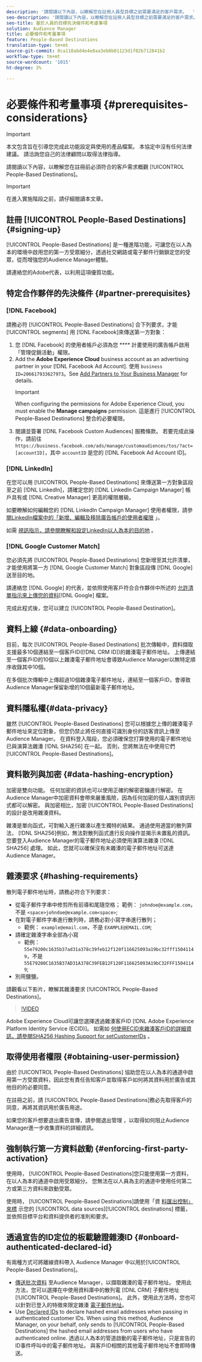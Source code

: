 ```yaml
---
description: '請閱讀以下內容，以瞭解您在註冊人員型目標之前需要滿足的客戶需求。  '
seo-description: '請閱讀以下內容，以瞭解您在註冊人員型目標之前需要滿足的客戶需求。  '
seo-title: 基於人員的目標先決條件和考慮事項
solution: Audience Manager
title: 必要條件和考量事項
feature: People-Based Destinations
translation-type: tm+mt
source-git-commit: 0ca118abd4e4e8aa3eb8b01123d1f02b712841b2
workflow-type: tm+mt
source-wordcount: '1015'
ht-degree: 3%

---
```



# 必要條件和考量事項 {#prerequisites-considerations}

>[!IMPORTANT]
>本文包含旨在引導您完成此功能設定與使用的產品檔案。 本協定中沒有任何法律建議。 請洽詢您自己的法律顧問以取得法律指導。

請閱讀以下內容，以瞭解您在註冊前必須符合的客戶需求概觀 [!UICONTROL People-Based Destinations]。

>[!IMPORTANT]
> 在進入實施階段之前，請仔細閱讀本文章。

## 註冊 [!UICONTROL People-Based Destinations] {#signing-up}

[!UICONTROL People-Based Destinations] 是一種進階功能，可讓您在以人為本的環境中啟用您的第一方受眾細分，透過社交網路或電子郵件行銷鎖定您的受眾，從而增強您的Audience Manager體驗。

請連絡您的Adobe代表，以利用這項優質功能。

## 特定合作夥伴的先決條件 {#partner-prerequisites}

### [!DNL Facebook]

請務必符 [!UICONTROL People-Based Destinations] 合下列要求，才能 [!UICONTROL segments] 用 [!DNL Facebook]來傳送第一方對象：

1. 您 [!DNL Facebook] 的使用者帳戶必須為您 **** 計畫使用的廣告帳戶啟用「管理促銷活動」權限。
2. Add the **Adobe Experience Cloud** business account as an advertising partner in your [!DNL Facebook Ad Account]. 使用 `business ID=206617933627973`。See [Add Partners to Your Business Manager](https://www.facebook.com/business/help/1717412048538897) for details.
   >[!IMPORTANT]
   > When configuring the permissions for Adobe Experience Cloud, you must enable the **Manage campaigns** permission. 這是進行 [!UICONTROL People-Based Destinations] 整合的必要權限。
3. 閱讀並簽署 [!DNL Facebook Custom Audiences] 服務條款。 若要完成此操作，請前往 `https://business.facebook.com/ads/manage/customaudiences/tos/?act=[accountID]`，其中 `accountID` 是您的 [!DNL Facebook Ad Account ID]。

### [!DNL LinkedIn]

在您可以用 [!UICONTROL People-Based Destinations] 來傳送第一方對象區段至之前 [!DNL LinkedIn]，請確定您的 [!DNL LinkedIn Campaign Manager] 帳戶具有或 [!DNL Creative Manager] 更高的權限層級。

如要瞭解如何編輯您的 [!DNL LinkedIn Campaign Manager] 使用者權限，請參 [閱LinkedIn檔案中的「新增、編輯及移除廣告帳戶的使用者權限](https://www.linkedin.com/help/lms/answer/5753) 」。

如需 [視訊指示，請參閱瞭解和設定LinkedIn以人為本的目的地](https://docs.adobe.com/content/help/en/audience-manager-learn/tutorials/data-activation/people-based-destinations/understanding-and-configuring-the-linkedin-pbd.html) 。

### [!DNL Google Customer Match]

您必須先將 [!UICONTROL People-Based Destinations] 您新增至其允許清單，才能使用將第一方 [!DNL Google Customer Match] 對象區段傳 [!DNL Google] 送至目的地。

請連絡您 [!DNL Google] 的代表，並依照使用客戶符合合作夥伴中所述的 [允許清單指示來上傳您的資料](https://support.google.com/google-ads/answer/7361372?hl=en&amp;ref_topic=6296507)[!DNL Google] 檔案。

完成此程式後，您可以建立 [!UICONTROL People-Based Destination]。

## 資料上線 {#data-onboarding}

目前，每次 [!UICONTROL People-Based Destinations] 批次傳輸中，資料擷取支援最多10個連結至一個客戶ID([!DNL CRM ID])的雜湊電子郵件地址。 上傳連結至一個客戶ID的10個以上雜湊電子郵件地址會導致Audience Manager以無特定順序收錄其中10個。

在多個批次傳輸中上傳超過10個雜湊電子郵件地址，連結至一個客戶ID，會導致Audience Manager保留新增的10個最新電子郵件地址。

## 資料隱私權{#data-privacy}

雖然 [!UICONTROL People-Based Destinations] 您可以根據您上傳的雜湊電子郵件地址來定位對象，但您仍禁止將任何直接可識別身份的訪客資訊上傳至Audience Manager。 在資料登入階段，您必須確保您打算使用的電子郵件地址已與演算法雜湊 [!DNL SHA256] 在一起。 否則，您將無法在中使用它們 [!UICONTROL People-Based Destinations]。

## 資料散列與加密 {#data-hashing-encryption}

加密是雙向功能。 任何加密的資訊也可以使用正確的解密密鑰進行解密。 在Audience Manager中加密資料會帶來嚴重風險，因為任何加密的個人識別資訊形式都可以解密。 與加密相比，加密 [!UICONTROL People-Based Destinations] 的設計是改用雜湊資料。

雜湊是單向函式，可對輸入進行雜湊以產生獨特的結果。 通過使用適當的散列算法， [!DNL SHA256]例如，無法對散列函式進行反向操作並揭示未置亂的資訊。 您要登入Audience Manager的電子郵件地址必須使用演算法雜湊 [!DNL SHA256] 處理。 如此，您就可以確保沒有未雜湊的電子郵件地址可送達Audience Manager。

## 雜湊要求 {#hashing-requirements}

散列電子郵件地址時，請務必符合下列要求：

* 從電子郵件字串中修剪所有前導和尾隨空格； 範例： `johndoe@example.com`，不是 `<space>johndoe@example.com<space>`;
* 在對電子郵件字串進行散列時，請務必對小寫字串進行散列；
   * 範例： `example@email.com`，不是 `EXAMPLE@EMAIL.COM`;
* 請確定雜湊字串全部為小寫
   * 範例： `55e79200c1635b37ad31a378c39feb12f120f116625093a19bc32fff15041149`，不是 `55E79200C1635B37AD31A378C39FEB12F120F116625093A19bC32FFF15041149`;
* 別用鹽鹽。

請觀看以下影片，瞭解其雜湊要求 [!UICONTROL People-Based Destinations]。

>[!VIDEO](https://video.tv.adobe.com/v/29003/)

Adobe Experience Cloud可讓您選擇透過雜湊客戶ID [!DNL Adobe Experience Platform Identity Service (ECID)]。 如需如 [何使用ECID來雜湊客戶ID的詳細資訊，請參閱SHA256 Hashing Support for setCustomerIDs](https://docs.adobe.com/content/help/en/id-service/using/reference/hashing-support.html) 。

## 取得使用者權限 {#obtaining-user-permission}

由於 [!UICONTROL People-Based Destinations] 協助您在以人為本的通道中啟用第一方受眾資料，因此您有責任告知客戶並取得客戶如何將其資料用於廣告或其他目的的必要同意。

在註冊之前，請 [!UICONTROL People-Based Destinations]務必先取得客戶的同意，再將其資訊用於廣告用途。

如果您的客戶想要退出廣告宣傳，請參閱退出管理 [](../../overview/data-security-and-privacy/data-privacy-requests.md) ，以取得如何阻止Audience Manager進一步收集資料的詳細資訊。

## 強制執行第一方資料啟動 {#enforcing-first-party-activation}

使用時， [!UICONTROL People-Based Destinations]您只能使用第一方資料，在以人為本的通道中啟用受眾細分。 您無法在以人員為主的通道中使用任何第二方或第三方資料來啟動受眾。

使用時， [!UICONTROL People-Based Destinations]請使用「資 [料匯出控制」來標](../data-export-controls.md) 示您的 [!UICONTROL data sources][!UICONTROL destinations] 標籤，並依照目標平台和資料提供者的准則和要求。

## 透過宣告的ID定位的板載驗證雜湊ID {#onboard-authenticated-declared-id}

有兩種方式可將離線資料帶入 Audience Manager 中以用於[!UICONTROL People-Based Destinations]。

* [傳送批次資料](../../integration/sending-audience-data/batch-data-transfer-explained/batch-data-transfer-overview.md) 至Audience Manager，以擷取雜湊的電子郵件地址。 使用此方法，您可以選擇在中使用資料庫中的散列電 [!DNL CRM] 子郵件地址 [!UICONTROL People-Based Destinations]。 此外，使用此方法時，您也可以針對已登入的特徵來限定雜湊 [電子郵件地址](../traits/trait-and-segment-qualification-reference.md)。
* Use [Declared IDs](../declared-ids.md) to declare hashed email addresses when passing in authenticated customer IDs. When using this method, Audience Manager, on your behalf, only sends to [!UICONTROL People-Based Destinations] the hashed email addresses from users who have authenticated online. 透過以人為本的管道啟動的電子郵件地址，只是宣告的ID事件呼叫中的電子郵件地址。 與客戶ID相關的其他電子郵件地址不會即時傳送。
